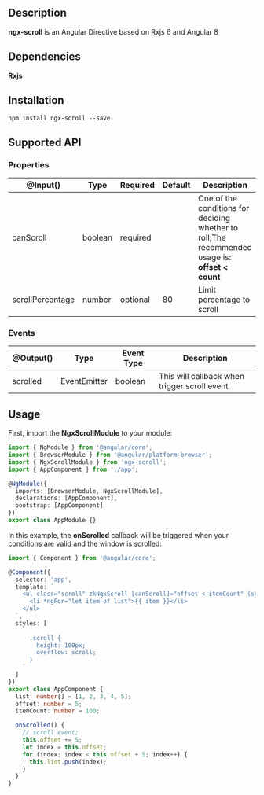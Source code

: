 ## Description

**ngx-scroll** is an Angular Directive based on Rxjs 6 and Angular 8

## Dependencies

**Rxjs**

## Installation

```
npm install ngx-scroll --save
```

## Supported API

### Properties

| @Input()         | Type    | Required | Default | Description                                                                                     |
| ---------------- | ------- | -------- | ------- | ----------------------------------------------------------------------------------------------- |
| canScroll        | boolean | required |         | One of the conditions for deciding whether to roll;The recommended usage is: **offset < count** |
| scrollPercentage | number  | optional | 80      | Limit percentage to scroll                                                                      |

### Events

| @Output() | Type         | Event Type | Description                                  |
| --------- | ------------ | ---------- | -------------------------------------------- |
| scrolled  | EventEmitter | boolean    | This will callback when trigger scroll event |

## Usage

First, import the **NgxScrollModule** to your module:

```typescript
import { NgModule } from '@angular/core';
import { BrowserModule } from '@angular/platform-browser';
import { NgxScrollModule } from 'ngx-scroll';
import { AppComponent } from './app';

@NgModule({
  imports: [BrowserModule, NgxScrollModule],
  declarations: [AppComponent],
  bootstrap: [AppComponent]
})
export class AppModule {}
```

In this example, the **onScrolled** callback will be triggered when your conditions are valid and the window is scrolled:

```typescript
import { Component } from '@angular/core';

@Component({
  selector: 'app',
  template: `
    <ul class="scroll" zkNgxScroll [canScroll]="offset < itemCount" (scrolled)="onScrolled()">
      <li *ngFor="let item of list">{{ item }}</li>
    </ul>
  `,
  styles: [
    `
      .scroll {
        height: 100px;
        overflow: scroll;
      }
    `
  ]
})
export class AppComponent {
  list: number[] = [1, 2, 3, 4, 5];
  offset: number = 5;
  itemCount: number = 100;

  onScrolled() {
    // scroll event;
    this.offset += 5;
    let index = this.offset;
    for (index; index < this.offset + 5; index++) {
      this.list.push(index);
    }
  }
}
```
